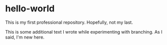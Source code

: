 # hello-world
This is my first professional repository. Hopefully, not my last.

This is some additional text I wrote while experimenting with branching. As I said, I'm new here.
